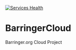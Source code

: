 [![Services Health](https://barringer.montastic.io/badge)](https://barringer.montastic.io)
# BarringerCloud
Barringer.org Cloud Project
